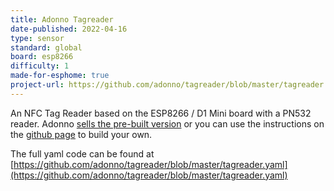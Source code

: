 ```yaml
---
title: Adonno Tagreader
date-published: 2022-04-16
type: sensor
standard: global
board: esp8266
difficulty: 1
made-for-esphome: true
project-url: https://github.com/adonno/tagreader/blob/master/tagreader.yaml
---
```


An NFC Tag Reader based on the ESP8266 / D1 Mini board with a PN532 reader. Adonno [sells the pre-built version](https://shop.adonno.com/collections/frontpage/products/tag-reader-sandwitch-version) or you can use the instructions on the [github page](https://github.com/adonno/tagreader) to build your own.

The full yaml code can be found at [https://github.com/adonno/tagreader/blob/master/tagreader.yaml](https://github.com/adonno/tagreader/blob/master/tagreader.yaml)
